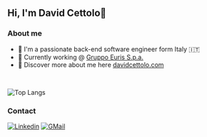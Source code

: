 ## Hi, I'm David Cettolo👋

### About me
- 🔭 I'm a passionate back-end software engineer form Italy 🇮🇹
- 🏢 Currently working @ [Gruppo Euris S.p.a.](https://www.euris.it/en/)
- 🔎 Discover more about me here [davidcettolo.com](https://www.davidcettolo.com)
  
<br>

![Top Langs](https://github-readme-stats.vercel.app/api/top-langs/?username=davidCett&layout=compact&show_icons=true&card_width=445&theme=solarized-light)

### Contact
[![Linkedin](https://img.shields.io/badge/LinkedIn-0077B5?style=for-the-badge&logo=linkedin&logoColor=white)](https://linkedin.com/in/davidcettolo) [![GMail](https://img.shields.io/badge/Gmail-D14836?style=for-the-badge&logo=gmail&logoColor=white)](mailto:david.cettolo@gmail.com)


